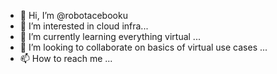 - 👋 Hi, I’m @robotacebooku
- 👀 I’m interested in cloud infra...
- 🌱 I’m currently learning everything virtual ...
- 💞️ I’m looking to collaborate on basics of virtual use cases ...
- 📫 How to reach me  ...

<!---
robotacebooku/robotacebooku is a ✨ special ✨ repository because its `README.md` (this file) appears on your GitHub profile.
You can click the Preview link to take a look at your changes.
--->
